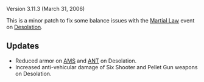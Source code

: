 Version 3.11.3 (March 31, 2006)

This is a minor patch to fix some balance issues with the
[Martial Law](../etc/Martial_Law.md) event on
[Desolation](../locations/Desolation.md).

## Updates

- Reduced armor on [AMS](../vehicles/Advanced_Mobile_Station.md) and
  [ANT](../ANT.md) on Desolation.
- Increased anti-vehicular damage of Six Shooter and Pellet Gun weapons on
  Desolation.

<!--[Category:Patches](../Category:Patches.md)-->
